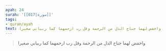 ```yaml
---
ayah: 24
surah: '[[017|سورة]]'
tags:
- quran/ayah
text: واخفض لهما جناح الذل من الرحمة وقل رب ارحمهما كما ربياني صغيرا
---
```

> واخفض لهما جناح الذل من الرحمة وقل رب ارحمهما كما ربياني صغيرا
